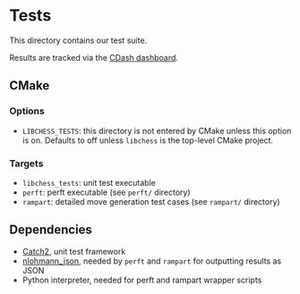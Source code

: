 # Tests

This directory contains our test suite.

Results are tracked via the [CDash dashboard](https://my.cdash.org/index.php?project=ben-bot).

## CMake

### Options

* `LIBCHESS_TESTS`: this directory is not entered by CMake unless this option is on. Defaults to off unless `libchess` is the top-level CMake project.

### Targets

* `libchess_tests`: unit test executable
* `perft`: perft executable (see `perft/` directory)
* `rampart`: detailed move generation test cases (see `rampart/` directory)

## Dependencies

* [Catch2](https://github.com/catchorg/Catch2), unit test framework
* [nlohmann_json](https://json.nlohmann.me/), needed by `perft` and `rampart` for outputting results as JSON
* Python interpreter, needed for perft and rampart wrapper scripts
